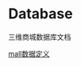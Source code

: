 # Database
三维商城数据库文档


[mall数据定义](https://github.com/keyuinfo/3d-mall-server/blob/master/mall/models.py)
